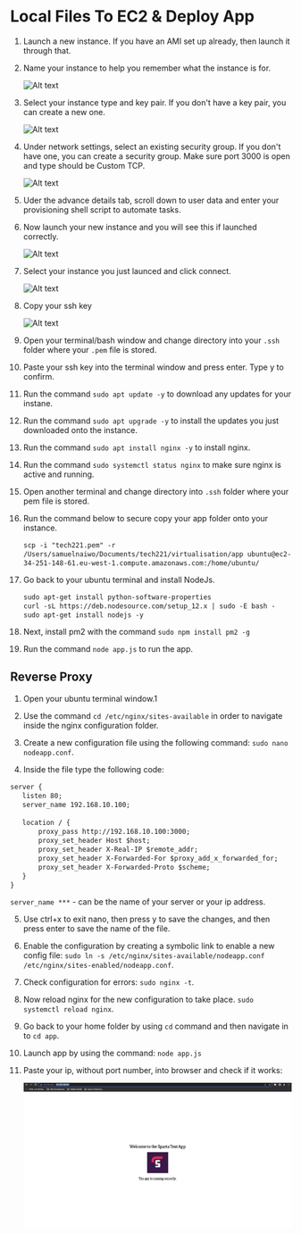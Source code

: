 # Local Files To EC2 & Deploy App

1. Launch a new instance. If you have an AMI set up already, then launch it through that.

2. Name your instance to help you remember what the instance is for.

    ![Alt text](local2ec2/20.%20Launch%20Instance.png)

3. Select your instance type and key pair. If you don't have a key pair, you can create a new one.

    ![Alt text](local2ec2/23.%20Instance%20type%20amd%20key%20pair.png)

4. Under network settings, select an existing security group. If you don't have one, you can create a security group. Make sure port 3000 is open and type should be Custom TCP.

    ![Alt text](local2ec2/24.%20Security%20group.png)

5. Uder the advance details tab, scroll down to user data and enter your provisioning shell script to automate tasks.

6. Now launch your new instance and you will see this if launched correctly.

    ![Alt text](local2ec2/25.%20Launch%20instance%20success.png)

7. Select your instance you just launced and click connect.

    ![Alt text](local2ec2/26.%20Connect%20instance%20to%20terminal.png)

8. Copy your ssh key

    ![Alt text](local2ec2/copy%20ssh%20key.png)

9. Open your terminal/bash window and change directory into your `.ssh` folder where your `.pem` file is stored.

10. Paste your ssh key into the terminal window and press enter. Type y to confirm.

11. Run the command `sudo apt update -y` to download any updates for your instane.

12. Run the command `sudo apt upgrade -y` to install the updates you just downloaded onto the instance.

13. Run the command `sudo apt install nginx -y` to install nginx.

14. Run the command `sudo systemctl status nginx` to make sure nginx is active and running.

14. Open another terminal and change directory into `.ssh` folder where your pem file is stored.

15. Run the command below to secure copy your app folder onto your instance.

    ```
    scp -i "tech221.pem" -r /Users/samuelnaiwo/Documents/tech221/virtualisation/app ubuntu@ec2-34-251-148-61.eu-west-1.compute.amazonaws.com:/home/ubuntu/
    ```

16. Go back to your ubuntu terminal and install NodeJs.

    ```
    sudo apt-get install python-software-properties
    curl -sL https://deb.nodesource.com/setup_12.x | sudo -E bash -
    sudo apt-get install nodejs -y
    ```

17.  Next, install pm2 with the command `sudo npm install pm2 -g`

18. Run the command `node app.js` to run the app.

## Reverse Proxy

1. Open your ubuntu terminal window.1

2. Use the command `cd /etc/nginx/sites-available` in order to navigate inside the nginx configuration folder.

3. Create a new configuration file using the following command: `sudo nano nodeapp.conf`.

4. Inside the file type the following code:

```
server {
   listen 80;
   server_name 192.168.10.100;

   location / {
       proxy_pass http://192.168.10.100:3000;
       proxy_set_header Host $host;
       proxy_set_header X-Real-IP $remote_addr;
       proxy_set_header X-Forwarded-For $proxy_add_x_forwarded_for;
       proxy_set_header X-Forwarded-Proto $scheme;
   }
}
```

`server_name ***`  - can be the name of your server or your ip address.

5. Use ctrl+x to exit nano, then press y to save the changes, and then press enter to save the name of the file.

6. Enable the configuration by creating a symbolic link to enable a new config file: `sudo ln -s /etc/nginx/sites-available/nodeapp.conf /etc/nginx/sites-enabled/nodeapp.conf`.

7. Check configuration for errors: `sudo nginx -t`.

8. Now reload nginx for the new configuration to take place. `sudo systemctl reload nginx`.

9. Go back to your home folder by using `cd` command and then navigate in to `cd app`.

10. Launch app by using the command: `node app.js` 

11. Paste your ip, without port number, into browser and check if it works:

    ![Alt text](img/sparta_app.png)